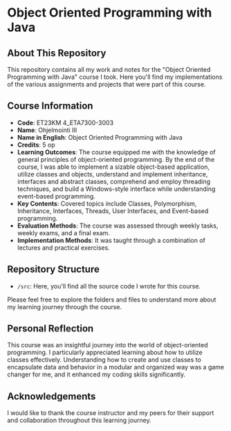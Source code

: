 # Object Oriented Programming with Java

## About This Repository

This repository contains all my work and notes for the "Object Oriented Programming with Java" course I took. Here you'll find my implementations of the various assignments and projects that were part of this course.

## Course Information

- **Code**: ET23KM 4_ETA7300-3003
- **Name**: Ohjelmointi III
- **Name in English**: Object Oriented Programming with Java
- **Credits**: 5 op
- **Learning Outcomes**: The course equipped me with the knowledge of general principles of object-oriented programming. By the end of the course, I was able to implement a sizable object-based application, utilize classes and objects, understand and implement inheritance, interfaces and abstract classes, comprehend and employ threading techniques, and build a Windows-style interface while understanding event-based programming.
- **Key Contents**: Covered topics include Classes, Polymorphism, Inheritance, Interfaces, Threads, User Interfaces, and Event-based programming.
- **Evaluation Methods**: The course was assessed through weekly tasks, weekly exams, and a final exam.
- **Implementation Methods**: It was taught through a combination of lectures and practical exercises.

## Repository Structure

- `/src`: Here, you'll find all the source code I wrote for this course.

Please feel free to explore the folders and files to understand more about my learning journey through the course.

## Personal Reflection

This course was an insightful journey into the world of object-oriented programming. I particularly appreciated learning about how to utilize classes effectively. Understanding how to create and use classes to encapsulate data and behavior in a modular and organized way was a game changer for me, and it enhanced my coding skills significantly.

## Acknowledgements

I would like to thank the course instructor and my peers for their support and collaboration throughout this learning journey.



